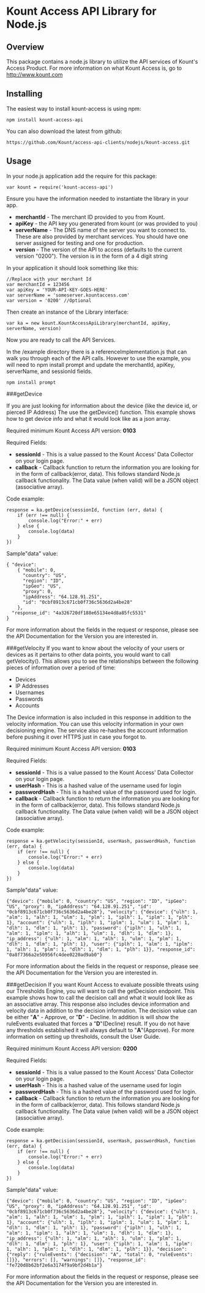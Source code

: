 Kount Access API Library for Node.js
===================================

Overview
--------
This package contains a node.js library to utilize the API services of Kount's
Access Product.  For more information on what Kount Access is, go to
http://www.kount.com

Installing
----------
The easiest way to install kount-access is using npm:

    npm install kount-access-api

You can also download the latest from github:

    https://github.com/Kount/access-api-clients/nodejs/kount-access.git

Usage
-----
In your node.js application add the require for this package:

    var kount = require('kount-access-api')

Ensure you have the information needed to instantiate the library in your app.

*  **merchantId** - The merchant ID provided to you from Kount.
*  **apiKey** - the API key you generated from kount (or was provided to you)
*  **serverName** - The DNS name of the server you want to connect to. These are
     also provided by merchant services.  You should have one server assigned
     for testing and one for production.
*  **version** - The version of the API to access (defaults to the current
     version "0200").  The version is in the form of a 4 digit string

In your application it should look something like this:

    //Replace with your merchant Id
    var merchantId = 123456
    var apiKey = 'YOUR-API-KEY-GOES-HERE'
    var serverName = 'someserver.kountaccess.com'
    var version = '0200' //Optional
Then create an instance of the Library interface:

    var ka = new kount.KountAccessApiLibrary(merchantId, apiKey, serverName, version)

Now you are ready to call the API Services.

In the /example directory there is a referenceImplementation.js that can walk you through
each of the API calls. However to use the example, you will need to npm install prompt and update the merchantId, apiKey, serverName, and sessionId fields.

    npm install prompt


###getDevice

If you are just looking for information about the device (like the
device id, or pierced IP Address) The use the getDevice() function.
This example shows how to get device info and what it would look like as
a json array.

Required minimum Kount Access API version: **0103**

Required Fields:

*  **sessionId** - This is a value passed to the Kount Access' Data Collector on your
     login page.
* **callback** - Callback function to return the information you are looking for in the form of callback(error, data).  This follows standard Node.js callback functionality.  The Data value (when valid) will be a JSON object (associative array).

Code example:

    response = ka.getDevice(sessionId, function (err, data) {
        if (err !== null) {
            console.log("Error:" + err)
        } else {
            console.log(data)
        }
    })

Sample"data" value:

    { "device":
        { "mobile": 0,
          "country": "US",
          "region": "ID",
          "ipGeo": "US",
          "proxy": 0,
          "ipAddress": "64.128.91.251",
          "id": "0cbf8913c671cb0f736c5636d2a4be28"
        },
      "response_id": "4a326720df188e65134e4d8a85fc5531"
    }

For more information about the fields in the request or response, please see
the API Documentation for the Version you are interested in.

###getVelocity
If you want to know about the velocity of your users or devices as it pertains
to other data points, you would want to call getVelocity().  This allows you to
see the relationships between the following pieces of information over a period
of time:

*  Devices
*  IP Addresses
*  Usernames
*  Passwords
*  Accounts

The Device information is also included in this response in addition to the
velocity information.  You can use this velocity information in your own
decisioning engine. The service also re-hashes the account information before
pushing it over HTTPS just in case you forgot to.

Required minimum Kount Access API version: **0103**

Required Fields:

*  **sessionId** - This is a value passed to the Kount Access' Data Collector on your
     login page.
*  **userHash** - This is a hashed value of the username used for login
*  **passwordHash** - This is a hashed value of the password used for login.
* **callback** - Callback function to return the information you are looking for in 
     the form of callback(error, data).  This follows standard Node.js callback
     functionality.  The Data value (when valid) will be a JSON object (associative 
     array).

Code example:

    response = ka.getVelocity(sessionId, userHash, passwordHash, function (err, data) {
        if (err !== null) {
            console.log("Error:" + err)
        } else {
            console.log(data)
        }
    })

Sample"data" value:

    {"device": {"mobile": 0, "country": "US", "region": "ID", "ipGeo": "US", "proxy": 0, "ipAddress": "64.128.91.251", "id": "0cbf8913c671cb0f736c5636d2a4be28"}, "velocity": {"device": {"ulh": 1, "alm": 1, "alh": 1, "ulm": 1, "plm": 1, "iplh": 1, "iplm": 1, "plh": 1}, "account": {"ulh": 1, "iplh": 1, "iplm": 1, "ulm": 1, "plm": 1, "dlh": 1, "dlm": 1, "plh": 1}, "password": {"iplh": 1, "ulh": 1, "alm": 1, "iplm": 1, "alh": 1, "ulm": 1, "dlh": 1, "dlm": 1}, "ip_address": {"ulh": 1, "alm": 1, "alh": 1, "ulm": 1, "plm": 1, "dlh": 1, "dlm": 1, "plh": 1}, "user": {"iplh": 1, "alm": 1, "iplm": 1, "alh": 1, "plm": 1, "dlh": 1, "dlm": 1, "plh": 1}}, "response_id": "0a8f7366a2e50956fc4dee0220ad9ab0"}

For more information about the fields in the request or response, please see
the API Documentation for the Version you are interested in.

###getDecision
If you want Kount Access to evaluate possible threats using our
Thresholds Engine, you will want to call the getDecision endpoint.
This example shows how to call the decision call and what it would look
like as an associative array. This response also includes device information
and velocity data in addition to the decision information.  The decision
value can be either "**A**" - Approve, or "**D**" - Decline.  In addition is will
show the ruleEvents evaluated that forces a "**D**"(Decline) result.  If you
do not have any thresholds established it will always default to
"**A**"(Approve). For more information on setting up thresholds, consult the
 User Guide.

Required minimum Kount Access API version: **0200**

Required Fields:

*  **sessionId** - This is a value passed to the Kount Access' Data Collector on your
     login page.
*  **userHash** - This is a hashed value of the username used for login
*  **passwordHash** - This is a hashed value of the password used for login.
* **callback** - Callback function to return the information you are looking for in 
     the form of callback(error, data).  This follows standard Node.js callback 
     functionality.  The Data value (when valid) will be a JSON object (associative 
     array).

Code example:

    response = ka.getDecision(sessionId, userHash, passwordHash, function (err, data) {
        if (err !== null) {
            console.log("Error:" + err)
        } else {
            console.log(data)
        }
    })

Sample"data" value:

    {"device": {"mobile": 0, "country": "US", "region": "ID", "ipGeo": "US", "proxy": 0, "ipAddress": "64.128.91.251", "id": "0cbf8913c671cb0f736c5636d2a4be28"}, "velocity": {"device": {"ulh": 1, "alm": 1, "alh": 1, "ulm": 1, "plm": 1, "iplh": 1, "iplm": 1, "plh": 1}, "account": {"ulh": 1, "iplh": 1, "iplm": 1, "ulm": 1, "plm": 1, "dlh": 1, "dlm": 1, "plh": 1}, "password": {"iplh": 1, "ulh": 1, "alm": 1, "iplm": 1, "alh": 1, "ulm": 1, "dlh": 1, "dlm": 1}, "ip_address": {"ulh": 1, "alm": 1, "alh": 1, "ulm": 1, "plm": 1, "dlh": 1, "dlm": 1, "plh": 1}, "user": {"iplh": 1, "alm": 1, "iplm": 1, "alh": 1, "plm": 1, "dlh": 1, "dlm": 1, "plh": 1}}, "decision": {"reply": {"ruleEvents": {"decision": "A", "total": 0, "ruleEvents": []}}, "errors": [], "warnings": []}, "response_id": "fe720d8b62bf2e6a3174f9a9bf2d4b1a"}

For more information about the fields in the request or response, please see
the API Documentation for the Version you are interested in.


